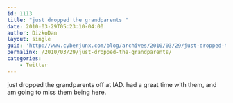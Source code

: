 ```yaml
---
id: 1113
title: "just dropped the grandparents "
date: 2010-03-29T05:23:10-04:00
author: DizkoDan
layout: single
guid: 'http://www.cyberjunx.com/blog/archives/2010/03/29/just-dropped-the-grandparents/'
permalink: /2010/03/29/just-dropped-the-grandparents/
categories:
    - Twitter
---
```


just dropped the grandparents off at IAD. had a great time with them, and am going to miss them being here.